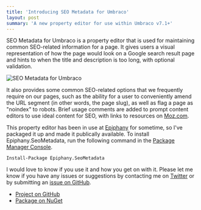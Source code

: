 ```yaml
---
title: 'Introducing SEO Metadata for Umbraco'
layout: post
summary: 'A new property editor for use within Umbraco v7.1+'
---
```


SEO Metadata for Umbraco is a property editor that is used for maintaining common SEO-related information for a page. It gives users a visual representation of how the page would look on a Google search result page and hints to when the title and description is too long, with optional validation. 

![SEO Metadata for Umbraco](https://raw.githubusercontent.com/ryanlewis/seo-metadata/master/images/example1.gif)

It also provides some common SEO-related options that we frequently require on our pages, such as the ability for a user to conveniently amend the URL segment (in other words, the page slug), as well as flag a page as "noindex" to robots. Brief usage comments are added to prompt content editors to use ideal content for SEO, with links to resources on [Moz.com](http://moz.com/).

This property editor has been in use at [Epiphany][1] for sometime, so I've packaged it up and made it publically available. To install Epiphany.SeoMetadata, run the following command in the [Package Manager Console][3].

```
Install-Package Epiphany.SeoMetadata
```

I would love to know if you use it and how you get on with it. Please let me know if you have any issues or suggestions by contacting me on [Twitter](https://twitter.com/wpyz) or by submitting an [issue on GitHub](https://github.com/ryanlewis/seo-metadata/issues).

* [Project on GitHub][2]
* [Package on NuGet][4]



[1]:http://www.epiphanysearch.co.uk
[2]:https://github.com/ryanlewis/seo-metadata
[3]:http://docs.nuget.org/consume/package-manager-console
[4]:https://www.nuget.org/packages/Epiphany.SeoMetadata/